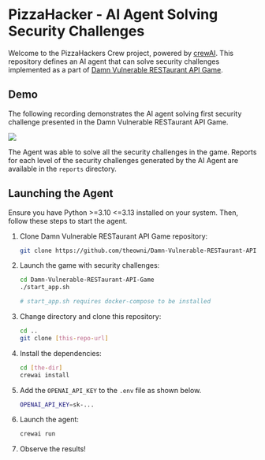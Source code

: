 # PizzaHacker - AI Agent Solving Security Challenges

Welcome to the PizzaHackers Crew project, powered by [crewAI](https://crewai.com). This repository defines an AI agent that can solve security challenges implemented as a part of [Damn Vulnerable RESTaurant API Game](https://github.com/theowni/Damn-Vulnerable-RESTaurant-API-Game).

## Demo

The following recording demonstrates the AI agent solving first security challenge presented in the Damn Vulnerable RESTaurant API Game.

![](./demo.gif)

The Agent was able to solve all the security challenges in the game. Reports for each level of the security challenges generated by the AI Agent are available in the `reports` directory.

## Launching the Agent

Ensure you have Python >=3.10 <=3.13 installed on your system. Then, follow these steps to start the agent.

1. Clone Damn Vulnerable RESTaurant API Game repository:
    ```bash
    git clone https://github.com/theowni/Damn-Vulnerable-RESTaurant-API-Game.git
    ```

2. Launch the game with security challenges:
    ```bash
    cd Damn-Vulnerable-RESTaurant-API-Game
    ./start_app.sh

    # start_app.sh requires docker-compose to be installed
    ```

3. Change directory and clone this repository:
    ```bash
    cd ..
    git clone [this-repo-url]
    ```

4. Install the dependencies:
    ```bash
    cd [the-dir]
    crewai install
    ```

5. Add the `OPENAI_API_KEY` to the `.env` file as shown below.
    ```bash
    OPENAI_API_KEY=sk-...
    ```

6. Launch the agent:
    ```bash
    crewai run
    ```

7. Observe the results!
